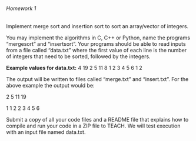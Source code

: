 ###### Homework 1

Implement merge sort and insertion sort to sort an array/vector of integers.

You may implement the algorithms in C, C++ or Python, name the programs “mergesort” and “insertsort”. Your programs should be able to read inputs from a file called “data.txt” where the first value of each line is the number of integers that need to be sorted, followed by the integers.

**Example values for data.txt:**
4 19 2 5 11
8 1 2 3 4 5 6 1 2

The output will be written to files called “merge.txt” and “insert.txt”. For the above example the output would be:

2 5 11 19

1 1 2 2 3 4 5 6

Submit a copy of all your code files and a README file that explains how to compile and run your code in a ZIP file to TEACH. We will test execution with an input file named data.txt.
